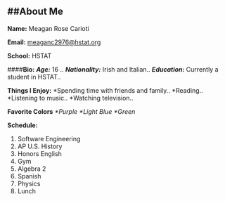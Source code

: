 ##**About Me**
---
**Name:** Meagan Rose Carioti

**Email:** meaganc2976@hstat.org

**School:** HSTAT

####**Bio:**  _**Age:**_ 16 ..  _**Nationality:**_ Irish and Italian..  _**Education:**_ Currently a student in HSTAT..

**Things I Enjoy:** 
*Spending time with friends and family..
*Reading..
*Listening to music..
*Watching television..


**Favorite Colors**
_*Purple_
_*Light Blue_
_*Green_

**Schedule:**
1. Software Engineering
2. AP U.S. History
3. Honors English
4. Gym
5. Algebra 2
6. Spanish
7. Physics
8. Lunch
